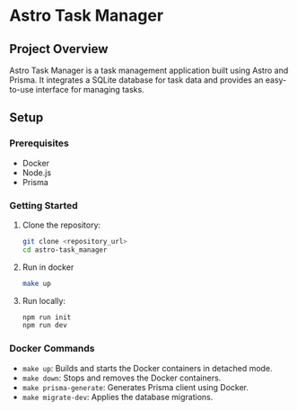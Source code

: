 
# Astro Task Manager

## Project Overview
Astro Task Manager is a task management application built using Astro and Prisma. It integrates a SQLite database for task data and provides an easy-to-use interface for managing tasks.

## Setup

### Prerequisites
- Docker
- Node.js
- Prisma

### Getting Started

1. Clone the repository:

    ```bash
    git clone <repository_url>
    cd astro-task_manager
    ```

2. Run in docker

    ```bash
    make up
    ```

3. Run locally:

    ```bash
    npm run init 
    npm run dev
    ```

### Docker Commands
- `make up`: Builds and starts the Docker containers in detached mode.
- `make down`: Stops and removes the Docker containers.
- `make prisma-generate`: Generates Prisma client using Docker.
- `make migrate-dev`: Applies the database migrations.


